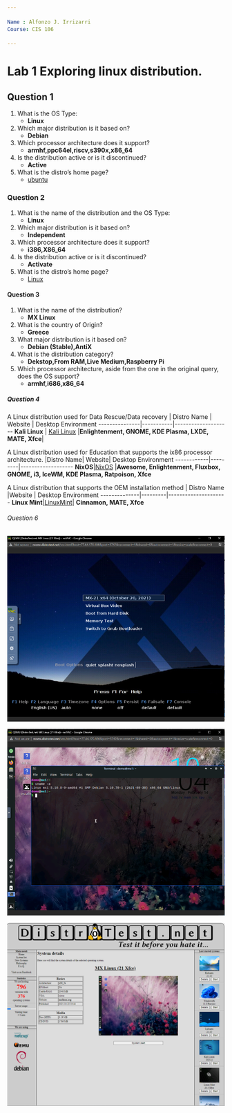```yaml
---

Name : Alfonzo J. Irrizarri
Course: CIS 106

---
```



# Lab 1 Exploring linux distribution. 

## Question 1 

1. What is the OS Type:
   + **Linux**
2. Which major distribution is it based on?
   + **Debian**
3. Which processor architecture does it support?
   + **armhf,ppc64el,riscv,s390x,x86_64**
4. Is the distribution active or is it discontinued?
   + **Active**
5. What is the distro’s home page?
   + [ubuntu](https://www.ubuntu.com/)

### Question 2

1. What is the name of the distribution and the OS Type:
   + **Linux**
2. Which major distribution is it based on?
   + **Independent**
3. Which processor architecture does it support?
   + **i386,X86_64**
4. Is the distribution active or is it discontinued?
   + **Activate**
1. What is the distro’s home page?
   + [Linux](http://www.linuxfromscratch.org)


#### Question 3

1. What is the name of the distribution?
   + **MX Linux**  
2. What is the country of Origin?
   + **Greece**
3. What major distribution is it based on?
   + **Debian (Stable),AntiX**
4. What is the distribution category?
   + **Dekstop,From RAM,Live Medium,Raspberry Pi**
5. Which processor architecture, aside from the one in the original query, does the OS support?
   + **armhf,i686,x86_64**

##### Question 4

 A Linux distribution used for Data Rescue/Data recovery
| Distro Name	| Website	| Desktop Environment
---------------|-----------|--------------------
**Kali Linux** | [Kali Linux](http://www.kali.org/) |**Enlightenment, GNOME, KDE Plasma, LXDE, MATE, Xfce**|

A Linux distribution used for Education that supports the ix86 processor architecture.
|Distro Name|	Website|	Desktop Environment
------------|---------|-------------------
**NixOS**|[NixOS](http://nixos.org/) |**Awesome, Enlightenment, Fluxbox, GNOME, i3, IceWM, KDE Plasma, Ratpoison, Xfce**

A Linux distribution that supports the OEM installation method
| Distro Name	|Website |	Desktop Environment
--------------|---------|---------------------
**Linux Mint**|[LinuxMint](https://linuxmint.com/)| **Cinnamon, MATE, Xfce**

###### Question 6

![question1](q6.1.png)

![question2](q6.2.png)

![question3](q6.3.png)